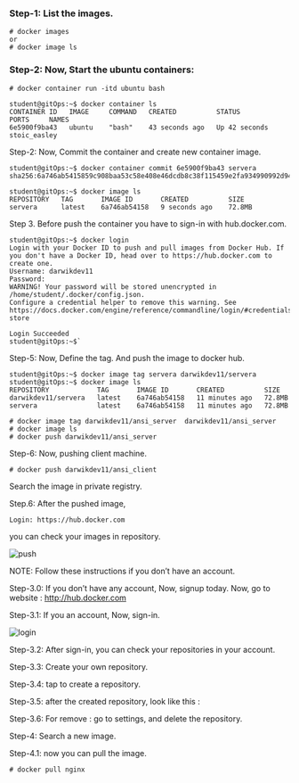 
### Step-1:  List the images.
	# docker images   
	or
	# docker image ls 
 
### Step-2:  Now, Start the ubuntu containers:
	
	# docker container run -itd ubuntu bash  

	student@gitOps:~$ docker container ls 
	CONTAINER ID   IMAGE     COMMAND   CREATED          STATUS          PORTS     NAMES       
	6e5900f9ba43   ubuntu    "bash"    43 seconds ago   Up 42 seconds             stoic_easley
 
Step-2:  Now, Commit the container and create new container image.
	
 	student@gitOps:~$ docker container commit 6e5900f9ba43 servera
	sha256:6a746ab5415859c908baa53c58e408e46dcdb8c38f115459e2fa934990992d94
 
	student@gitOps:~$ docker image ls 
	REPOSITORY   TAG       IMAGE ID       CREATED          SIZE  
	servera      latest    6a746ab54158   9 seconds ago    72.8MB
Step 3. Before push the container you have to sign-in with hub.docker.com.
	
	student@gitOps:~$ docker login
	Login with your Docker ID to push and pull images from Docker Hub. If you don't have a Docker ID, head over to https://hub.docker.com to create one.
	Username: darwikdev11
	Password: 
	WARNING! Your password will be stored unencrypted in /home/student/.docker/config.json.
	Configure a credential helper to remove this warning. See
	https://docs.docker.com/engine/reference/commandline/login/#credentials-store

	Login Succeeded
	student@gitOps:~$`


Step-5:  Now, Define the tag. And push the image to docker hub.

	student@gitOps:~$ docker image tag servera darwikdev11/servera
	student@gitOps:~$ docker image ls 
	REPOSITORY            TAG       IMAGE ID       CREATED          SIZE  
	darwikdev11/servera   latest    6a746ab54158   11 minutes ago   72.8MB
	servera               latest    6a746ab54158   11 minutes ago   72.8MB

	# docker image tag darwikdev11/ansi_server  darwikdev11/ansi_server 
	# docker image ls 
	# docker push darwikdev11/ansi_server
 
Step-6:  Now, pushing client machine.
	
	# docker push darwikdev11/ansi_client  

 Search the image in private registry.
 
Step.6: After the pushed image, 
	
	Login: https://hub.docker.com 

you can check your images in repository.

![push](https://github.com/gitops97123/DockerOps/blob/main/icons/push.PNG?raw=true)


NOTE: Follow these instructions if you don’t have an account. 

Step-3.0: If you don’t have any account, Now, signup today.
Now, go to website : http://hub.docker.com 

 
Step-3.1: If you an account, Now, sign-in.

![login](https://github.com/gitops97123/DockerOps/blob/main/icons/docker_login.PNG?raw=true)

Step-3.2: After sign-in, you can check your repositories in your account.

Step-3.3: Create your own repository.
 
Step-3.4: tap to create a repository.
 

Step-3.5: after the created repository, look like this : 
 

Step-3.6: For remove : go to settings, and delete the repository.
  
Step-4: Search a new image.
 
Step-4.1: now you can pull the image.

	# docker pull nginx
 
